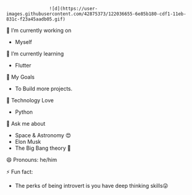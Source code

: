 




                    ![d](https://user-images.githubusercontent.com/42875373/122036655-6e85b180-cdf1-11eb-831c-f23a45aadb05.gif)
                      
                      
                      
                                                                 


                                                
                                                

                                                   









 🔭 I’m currently working on 
- Myself

 
🌱 I’m currently learning
- Flutter

📌 My Goals 
- To Build more projects.

 
💜 Technology Love
- Python


 


 💬 Ask me about 
- Space & Astronomy 😍
- Elon Musk
- The Big Bang theory 🎥
 
  
 

 😄 Pronouns: he/him

 ⚡ Fun fact: 
 - The perks of being introvert is you have deep thinking skills😜
 
 
 
